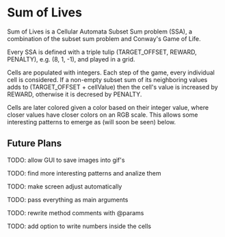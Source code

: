 ﻿# Sum of Lives
Sum of Lives is a Cellular Automata Subset Sum problem (SSA), a combination of the subset sum problem and Conway's Game of Life.

Every SSA is defined with a triple tulip (TARGET_OFFSET, REWARD, PENALTY), e.g. (8, 1, -1), and played in a grid. 

Cells are populated with integers. Each step of the game, every individual cell is considered. If a non-empty subset sum of its neighboring values adds to (TARGET_OFFSET + cellValue) then the cell's value is increased by REWARD, otherwise it is decresed by PENALTY.

Cells are later colored given a color based on their integer value, where closer values have closer colors on an RGB scale. This allows some interesting patterns to emerge as (will soon be seen) below. 


## Future Plans 

TODO: allow GUI to save images into gif's

TODO: find more interesting patterns and analize them

TODO: make screen adjust automatically

TODO: pass everything as main arguments

TODO: rewrite method comments with @params 

TODO: add option to write numbers inside the cells